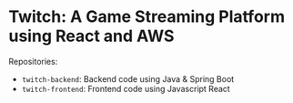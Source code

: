 # Twitch: A Game Streaming Platform using React and AWS



Repositories: 
- `twitch-backend`: Backend code using Java & Spring Boot
- `twitch-frontend`: Frontend code using Javascript React
